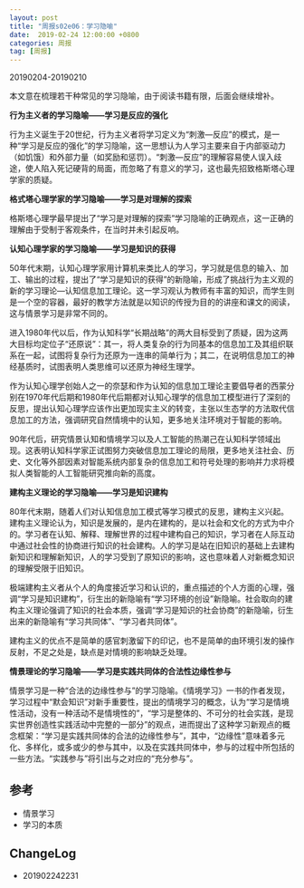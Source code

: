 ```yaml
---
layout: post
title: "周报s02e06：学习隐喻"
date:  2019-02-24 12:00:00 +0800
categories: 周报
tag: [周报]
---   
```


20190204-20190210

本文意在梳理若干种常见的学习隐喻，由于阅读书籍有限，后面会继续增补。

**行为主义者的学习隐喻——学习是反应的强化**

行为主义诞生于20世纪，行为主义者将学习定义为“刺激—反应”的模式，是一种“学习是反应的强化”的学习隐喻，这一思想认为人学习主要来自于内部驱动力（如饥饿）和外部力量（如奖励和惩罚）。“刺激—反应”的理解容易使人误入歧途，使人陷入死记硬背的局面，而忽略了有意义的学习，这也最先招致格斯塔心理学家的质疑。

**格式塔心理学家的学习隐喻——学习是对理解的探索**

格斯塔心理学最早提出了“学习是对理解的探索”学习隐喻的正确观点，这一正确的理解由于受制于客观条件，在当时并未引起反响。

**认知心理学家的学习隐喻——学习是知识的获得**

50年代末期，认知心理学家用计算机来类比人的学习，学习就是信息的输入、加工、输出的过程，提出了“学习是知识的获得”的新隐喻，形成了挑战行为主义观的新的学习理论—认知信息加工理论。这一学习观认为教师有丰富的知识，而学生则是一个空的容器，最好的教学方法就是以知识的传授为目的的讲座和课文的阅读，这与情景学习是非常不同的。

进入1980年代以后，作为认知科学“长期战略”的两大目标受到了质疑，因为这两大目标均定位子“还原说”：其一，将人类复杂的行为同基本的信息加工及其组织联系在一起，试图将复杂行为还原为一连串的简单行为；其二，在说明信息加工的神经基质时，试图表明人类思维可以还原为神经生理学。

作为认知心理学创始人之一的奈瑟和作为认知的信息加工理论主要倡导者的西蒙分别在1970年代后期和1980年代后期都对认知心理学的信息加工模型进行了深刻的反思，提出认知心理学应该作出更加现实主义的转变，主张以生态学的方法取代信息加工的方法，强调研究自然情境中的认知，更多地关注环境对于智能的影响。

90年代后，研究情景认知和情境学习以及人工智能的热潮己在认知科学领域出现。这表明认知科学家正试图努力突破信息加工理论的局限，更多地关注社会、历史、文化等外部因素对智能系统内部复杂的信息加工和符号处理的影响并力求将模拟人类智能的人工智能研究推向新的高度。

**建构主义理论的学习隐喻——学习是知识建构**

80年代末期，随着人们对认知信息加工模式等学习模式的反思，建构主义兴起。建构主义理论认为，知识是发展的，是内在建构的，是以社会和文化的方式为中介的。学习者在认知、解释、理解世界的过程中建构自己的知识，学习者在人际互动中通过社会性的协商进行知识的社会建构。人的学习是站在旧知识的基础上去建构新知识和理解新知识，人的学习受到了原知识的影响，这也意味着人对新概念知识的理解受限于旧知识。

极端建构主义者从个人的角度接近学习和认识的，重点描述的个人方面的心理，强调“学习是知识建构”，衍生出的新隐喻有“学习环境的创设”新隐喻。社会取向的建构主义理论强调了知识的社会本质，强调“学习是知识的社会协商”的新隐喻，衍生出来的新隐喻有“学习共同体”、“学习者共同体”。

建构主义的优点不是简单的感官刺激留下的印记，也不是简单的由环境引发的操作反射，不足之处是，缺点是对情境的影响缺乏处理。

**情景理论的学习隐喻——学习是实践共同体的合法性边缘性参与**

情景学习是一种“合法的边缘性参与”的学习隐喻。《情境学习》一书的作者发现，学习过程中“默会知识”对新手重要性，提出的情境学习的概念，认为“学习是情境性活动，没有一种活动不是情境性的”，“学习是整体的、不可分的社会实践，是现实世界创造性实践活动中完整的一部分”的观点，进而提出了这种学习新观点的概念框架：“学习是实践共同体的合法的边缘性参与”，其中，“边缘性”意味着多元化、多样化，或多或少的参与其中，以及在实践共同体中，参与的过程中所包括的一些方法。“实践参与”将引出与之对应的“充分参与”。

## 参考
- 情景学习
- 学习的本质

## ChangeLog

- 201902242231
